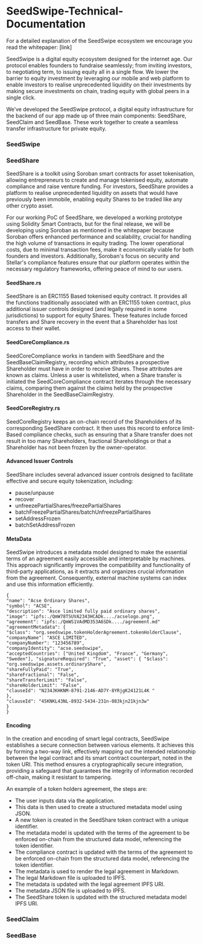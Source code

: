 # SeedSwipe-Technical-Documentation
For a detailed explanation of the SeedSwipe ecosystem we encourage you read the whitepaper: [link]

SeedSwipe is a digital equity ecosystem designed for the internet age. Our protocol enables founders to fundraise seamlessly; from inviting investors, to negotiating term, to issuing equity all in a single flow. We lower the barrier to equity investment by leveraging our mobile and web platform to enable investors to realise unprecedented liquidity on their investments by making secure investments on chain, trading equity with global peers in a single click.

We’ve developed the SeedSwipe protocol, a digital equity infrastructure for the backend of our app made up of three main components: SeedShare, SeedClaim and SeedBase. These work together to create a seamless transfer infrastructure for private equity. 


### SeedSwipe


### SeedShare
SeedShare is a toolkit using Soroban smart contracts for asset tokenisation, allowing entrepreneurs to create and manage tokenised equity, automate compliance and raise venture funding. For investors, SeedShare provides a platform to realise unprecedented liquidity on assets that would have previously been immobile, enabling equity Shares to be traded like any other crypto asset.

For our working PoC of SeedShare, we developed a working prototype using Solidity Smart Contracts, but for the final release, we will be developing using Soroban as mentioned in the whitepaper because Soroban offers enhanced performance and scalability, crucial for handling the high volume of transactions in equity trading. The lower operational costs, due to minimal transaction fees, make it economically viable for both founders and investors. Additionally, Soroban's focus on security and Stellar's compliance features ensure that our platform operates within the necessary regulatory frameworks, offering peace of mind to our users.

#### SeedShare.rs
SeedShare is an ERC1155 Based tokenised equity contract. It provides all the functions traditionally associated with an ERC1155 token contract, plus additional issuer controls designed (and legally required in some jurisdictions) to support for equity Shares. These features include forced transfers and Share recovery in the event that a Shareholder has lost access to their wallet.

#### SeedCoreCompliance.rs
SeedCoreCompliance works in tandem with SeedShare and the SeedBaseClaimRegistry, recording which attributes a prospective Shareholder must have in order to receive Shares. These attributes are known as claims. Unless a user is whitelisted, when a Share transfer is initiated the SeedCoreCompliance contract iterates through the necessary claims, comparing them against the claims held by the prospective Shareholder in the SeedBaseClaimRegistry.

#### SeedCoreRegistry.rs
SeedCoreRegistry keeps an on-chain record of the Shareholders of its corresponding SeedShare contract. It then uses this record to enforce limit-Based compliance checks, such as ensuring that a Share transfer does not result in too many Shareholders, fractional Shareholdings or that a Shareholder has not been frozen by the owner-operator.

#### Advanced Issuer Controls
SeedShare includes several advanced issuer controls designed to facilitate effective and secure equity tokenization, including:
- pause/unpause
- recover
- unfreezePartialShares/freezePartialShares
- batchFreezePartialShares/batchUnfreezePartialShares
- setAddressFrozen
- batchSetAddressFrozen

#### MetaData
SeedSwipe introduces a metadata model designed to make the essential terms of an agreement easily accessible and interpretable by machines. This approach significantly improves the compatibility and functionality of third-party applications, as it extracts and organizes crucial information from the agreement. Consequently, external machine systems can index and use this information efficiently.
```
{ 
"name": "Acse Ordinary Shares", 
"symbol": "ACSE", 
"description": "Asce limited fully paid ordinary shares", 
"image": "ipfs:./QmW78TSUVA2343HCADk..../acselogo.png", 
"agreement": "ipfs:./QmWS1VAdMD353A6SDk..../agreement.md" "agreementMetadata": {
"$class": "org.seedswipe.tokenHolderAgreement.tokenHolderClause", "companyName": "ASCE LIMITED", 
"companyNumber": "123456789", 
"companyIdentity": "acse.seedswipe", 
"acceptedCountries": ["United Kingdom", "France", "Germany", "Sweden"], "signatureRequired": "True", "asset": { "$class": "org.seedswipe.assets.ordinaryShare", 
"shareFullyPaid": "True", 
"shareFractional": "False", 
"shareTransferLimit": "False", 
"shareHolderLimit": "False", 
"clauseId": "N234JKHKNM-8791-2146-AD7Y-8YRjgK24121L4K " 
}, 
"clauseId": "45KNKL43NL-8932-5434-231n-083kjn21kjn3w" 
} 
}
```


#### Encoding
In the creation and encoding of smart legal contracts, SeedSwipe establishes a secure connection between various elements. It achieves this by forming a two-way link, effectively mapping out the intended relationship between the legal contract and its smart contract counterpart, noted in the token URI. This method ensures a cryptographically secure integration, providing a safeguard that guarantees the integrity of information recorded off-chain, making it resistant to tampering.

An example of a token holders agreement, the steps are:

- The user inputs data via the application.
- This data is then used to create a structured metadata model using JSON.
- A new token is created in the SeedShare token contract with a unique identifier. 
- The metadata model is updated with the terms of the agreement to be enforced on-chain from the structured data model, referencing the token identifier.
- The compliance contract is updated with the terms of the agreement to be enforced on-chain from the structured data model, referencing the token identifier.
- The metadata is used to render the legal agreement in Markdown.
- The legal Markdown file is uploaded to IPFS.
- The metadata is updated with the legal agreement IPFS URI.
- The metadata JSON file is uploaded to IPFS.
- The SeedShare token is updated with the structured metadata model IPFS URI.


### SeedClaim


### SeedBase
